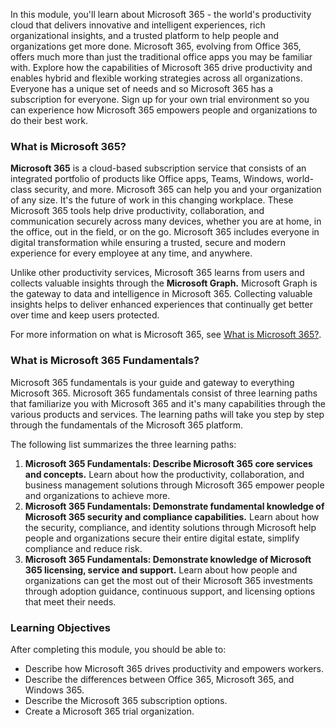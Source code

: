 In this module, you'll learn about Microsoft 365 - the world's productivity cloud that delivers innovative and intelligent experiences, rich organizational insights, and a trusted platform to help people and organizations get more done. Microsoft 365, evolving from Office 365, offers much more than just the traditional office apps you may be familiar with. Explore how the capabilities of Microsoft 365 drive productivity and enables hybrid and flexible working strategies across all organizations. Everyone has a unique set of needs and so Microsoft 365 has a subscription for everyone. Sign up for your own trial environment so you can experience how Microsoft 365 empowers people and organizations to do their best work.

### What is Microsoft 365?

**Microsoft 365** is a cloud-based subscription service that consists of an integrated portfolio of products like Office apps, Teams, Windows, world-class security, and more. Microsoft 365 can help you and your organization of any size. It's the future of work in this changing workplace. These Microsoft 365 tools help drive productivity, collaboration, and communication securely across many devices, whether you are at home, in the office, out in the field, or on the go. Microsoft 365 includes everyone in digital transformation while ensuring a trusted, secure and modern experience for every employee at any time, and anywhere.

Unlike other productivity services, Microsoft 365 learns from users and collects valuable insights through the **Microsoft Graph.** Microsoft Graph is the gateway to data and intelligence in Microsoft 365. Collecting valuable insights helps to deliver enhanced experiences that continually get better over time and keep users protected.

For more information on what is Microsoft 365, see [What is Microsoft 365?](https://support.microsoft.com/office/what-is-microsoft-365-847caf12-2589-452c-8aca-1c009797678b?azure-portal=true).

### What is Microsoft 365 Fundamentals?

Microsoft 365 fundamentals is your guide and gateway to everything Microsoft 365. Microsoft 365 fundamentals consist of three learning paths that familiarize you with Microsoft 365 and it's many capabilities through the various products and services. The learning paths will take you step by step through the fundamentals of the Microsoft 365 platform.

The following list summarizes the three learning paths:

1.  **Microsoft 365 Fundamentals: Describe Microsoft 365 core services and concepts.** Learn about how the productivity, collaboration, and business management solutions through Microsoft 365 empower people and organizations to achieve more.
2.  **Microsoft 365 Fundamentals: Demonstrate fundamental knowledge of Microsoft 365 security and compliance capabilities.** Learn about how the security, compliance, and identity solutions through Microsoft help people and organizations secure their entire digital estate, simplify compliance and reduce risk.
3.  **Microsoft 365 Fundamentals: Demonstrate knowledge of Microsoft 365 licensing, service and support.** Learn about how people and organizations can get the most out of their Microsoft 365 investments through adoption guidance, continuous support, and licensing options that meet their needs.

### Learning Objectives

After completing this module, you should be able to:

 -  Describe how Microsoft 365 drives productivity and empowers workers.
 -  Describe the differences between Office 365, Microsoft 365, and Windows 365.
 -  Describe the Microsoft 365 subscription options.
 -  Create a Microsoft 365 trial organization.

